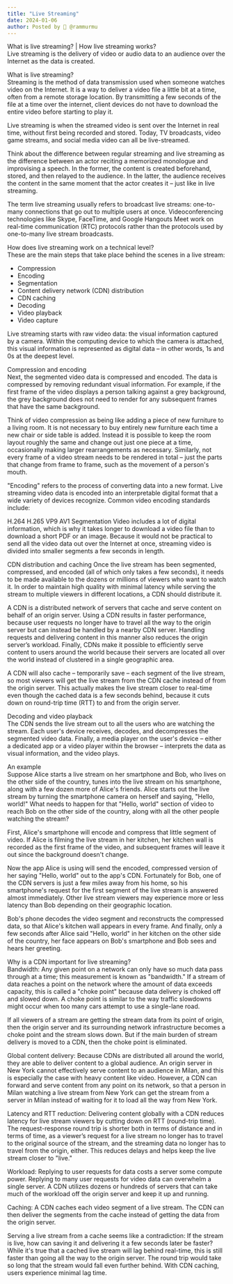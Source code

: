 ```yaml
---
title: "Live Streaming"
date: 2024-01-06
author: Posted by 🙋 @rammurmu
---
```


What is live streaming? | How live streaming works?<br>
Live streaming is the delivery of video or audio data to an audience over the Internet as the data is created.

What is live streaming?<br>
Streaming is the method of data transmission used when someone watches video on the Internet. It is a way to deliver a video file a little bit at a time, often from a remote storage location. By transmitting a few seconds of the file at a time over the internet, client devices do not have to download the entire video before starting to play it.


Live streaming is when the streamed video is sent over the Internet in real time, without first being recorded and stored. Today, TV broadcasts, video game streams, and social media video can all be live-streamed.


Think about the difference between regular streaming and live streaming as the difference between an actor reciting a memorized monologue and improvising a speech. In the former, the content is created beforehand, stored, and then relayed to the audience. In the latter, the audience receives the content in the same moment that the actor creates it – just like in live streaming.


The term live streaming usually refers to broadcast live streams: one-to-many connections that go out to multiple users at once. Videoconferencing technologies like Skype, FaceTime, and Google Hangouts Meet work on real-time communication (RTC) protocols rather than the protocols used by one-to-many live stream broadcasts.


How does live streaming work on a technical level?<br>
These are the main steps that take place behind the scenes in a live stream:


- Compression
- Encoding
- Segmentation
- Content delivery network (CDN) distribution
- CDN caching
- Decoding
- Video playback
- Video capture

Live streaming starts with raw video data: the visual information captured by a camera. Within the computing device to which the camera is attached, this visual information is represented as digital data – in other words, 1s and 0s at the deepest level.


Compression and encoding<br>
Next, the segmented video data is compressed and encoded. The data is compressed by removing redundant visual information. For example, if the first frame of the video displays a person talking against a grey background, the grey background does not need to render for any subsequent frames that have the same background.


Think of video compression as being like adding a piece of new furniture to a living room. It is not necessary to buy entirely new furniture each time a new chair or side table is added. Instead it is possible to keep the room layout roughly the same and change out just one piece at a time, occasionally making larger rearrangements as necessary. Similarly, not every frame of a video stream needs to be rendered in total – just the parts that change from frame to frame, such as the movement of a person's mouth.


"Encoding" refers to the process of converting data into a new format. Live streaming video data is encoded into an interpretable digital format that a wide variety of devices recognize. Common video encoding standards include:


H.264
H.265
VP9
AV1
Segmentation
Video includes a lot of digital information, which is why it takes longer to download a video file than to download a short PDF or an image. Because it would not be practical to send all the video data out over the Internet at once, streaming video is divided into smaller segments a few seconds in length.


CDN distribution and caching
Once the live stream has been segmented, compressed, and encoded (all of which only takes a few seconds), it needs to be made available to the dozens or millions of viewers who want to watch it. In order to maintain high quality with minimal latency while serving the stream to multiple viewers in different locations, a CDN should distribute it.


A CDN is a distributed network of servers that cache and serve content on behalf of an origin server. Using a CDN results in faster performance, because user requests no longer have to travel all the way to the origin server but can instead be handled by a nearby CDN server. Handling requests and delivering content in this manner also reduces the origin server’s workload. Finally, CDNs make it possible to efficiently serve content to users around the world because their servers are located all over the world instead of clustered in a single geographic area.


A CDN will also cache – temporarily save – each segment of the live stream, so most viewers will get the live stream from the CDN cache instead of from the origin server. This actually makes the live stream closer to real-time even though the cached data is a few seconds behind, because it cuts down on round-trip time (RTT) to and from the origin server.


Decoding and video playback<br>
The CDN sends the live stream out to all the users who are watching the stream. Each user's device receives, decodes, and decompresses the segmented video data. Finally, a media player on the user's device – either a dedicated app or a video player within the browser – interprets the data as visual information, and the video plays.


An example<br>
Suppose Alice starts a live stream on her smartphone and Bob, who lives on the other side of the country, tunes into the live stream on his smartphone, along with a few dozen more of Alice's friends. Alice starts out the live stream by turning the smartphone camera on herself and saying, "Hello, world!" What needs to happen for that "Hello, world" section of video to reach Bob on the other side of the country, along with all the other people watching the stream?


First, Alice's smartphone will encode and compress that little segment of video. If Alice is filming the live stream in her kitchen, her kitchen wall is recorded as the first frame of the video, and subsequent frames will leave it out since the background doesn't change.


Now the app Alice is using will send the encoded, compressed version of her saying "Hello, world" out to the app's CDN. Fortunately for Bob, one of the CDN servers is just a few miles away from his home, so his smartphone's request for the first segment of the live stream is answered almost immediately. Other live stream viewers may experience more or less latency than Bob depending on their geographic location.


Bob's phone decodes the video segment and reconstructs the compressed data, so that Alice's kitchen wall appears in every frame. And finally, only a few seconds after Alice said "Hello, world" in her kitchen on the other side of the country, her face appears on Bob's smartphone and Bob sees and hears her greeting.


Why is a CDN important for live streaming?<br>
Bandwidth: Any given point on a network can only have so much data pass through at a time; this measurement is known as "bandwidth." If a stream of data reaches a point on the network where the amount of data exceeds capacity, this is called a "choke point" because data delivery is choked off and slowed down. A choke point is similar to the way traffic slowdowns might occur when too many cars attempt to use a single-lane road.


If all viewers of a stream are getting the stream data from its point of origin, then the origin server and its surrounding network infrastructure becomes a choke point and the stream slows down. But if the main burden of stream delivery is moved to a CDN, then the choke point is eliminated.


Global content delivery: Because CDNs are distributed all around the world, they are able to deliver content to a global audience. An origin server in New York cannot effectively serve content to an audience in Milan, and this is especially the case with heavy content like video. However, a CDN can forward and serve content from any point on its network, so that a person in Milan watching a live stream from New York can get the stream from a server in Milan instead of waiting for it to load all the way from New York.


Latency and RTT reduction: Delivering content globally with a CDN reduces latency for live stream viewers by cutting down on RTT (round-trip time). The request-response round trip is shorter both in terms of distance and in terms of time, as a viewer’s request for a live stream no longer has to travel to the original source of the stream, and the streaming data no longer has to travel from the origin, either. This reduces delays and helps keep the live stream closer to "live."


Workload: Replying to user requests for data costs a server some compute power. Replying to many user requests for video data can overwhelm a single server. A CDN utilizes dozens or hundreds of servers that can take much of the workload off the origin server and keep it up and running.


Caching: A CDN caches each video segment of a live stream. The CDN can then deliver the segments from the cache instead of getting the data from the origin server.


Serving a live stream from a cache seems like a contradiction: If the stream is live, how can saving it and delivering it a few seconds later be faster? While it's true that a cached live stream will lag behind real-time, this is still faster than going all the way to the origin server. The round trip would take so long that the stream would fall even further behind. With CDN caching, users experience minimal lag time.
